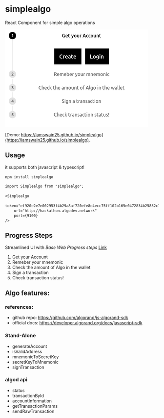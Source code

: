 # simplealgo

React Component for simple algo operations

![Example](example.png)

[Demo: https://iamswain25.github.io/simplealgo](https://iamswain25.github.io/simplealgo).

## Usage

it supports both javascript & typescript!

`npm install simplealgo`

```
import Simplealgo from "simplealgo";

<Simplealgo
    token="ef920e2e7e002953f4b29a8af720efe8e4ecc75ff102b165e0472834b25832c1"
    url="http://hackathon.algodev.network"
    port={9100}
/>
```

## Progress Steps

Streamlined UI with *Base Web Progress steps* [Link](https://baseweb.design/components/progress-steps/)

1. Get your Account
2. Remeber your mnemonic
3. Check the amount of Algo in the wallet
4. Sign a transaction
5. Check transaction status!

## Algo features:

### references:

* github repo: https://github.com/algorand/js-algorand-sdk
* official docs: https://developer.algorand.org/docs/javascript-sdk

### Stand-Alone

* generateAccount
* isValidAddress
* mnemonicToSecretKey
* secretKeyToMnemonic
* signTransaction

### algod api

* status
* transactionById
* accountInformation
* getTransactionParams
* sendRawTransaction